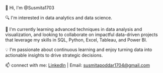 👋 Hi, I'm @Susmita1703

🔍 I'm interested in data analytics and data science.

🌱 I'm currently learning advanced techniques in data analysis and visualization, and looking to collaborate on impactful data-driven projects that leverage my skills in SQL, Python, Excel, Tableau, and Power BI.

💡 I'm passionate about continuous learning and enjoy turning data into actionable insights to drive strategic decisions.

📫 connect with me: [LinkedIn](https://www.linkedin.com/in/susmita-poddar1234/) | Email: susmitapoddar1704@gmail.com



<!---
Susmita1703/Susmita1703 is a ✨ special ✨ repository because its `README.md` (this file) appears on your GitHub profile.
You can click the Preview link to take a look at your changes.
--->
